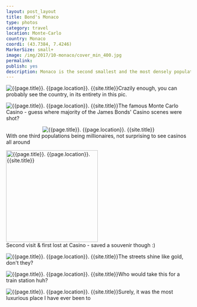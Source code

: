 ```yaml
---
layout: post_layout
title: Bond's Monaco
type: photos
category: travel
location: Monte-Carlo
country: Monaco
coordi: (43.7384, 7.4246)
MarkerSize: small+
image: /img/2017/10-monaco/cover_min_400.jpg
permalink:
publish: yes
description: Monaco is the second smallest and the most densely populated country in the world with over a third of its population being millionaires. Even after multiple land reclamation projects its just over 2km square - the funny part being it's just over 5 times of my otherwise considered tiny college campus. <br>PS- We walked the country's width on foot in less than half an hour.
---
```

<!-- http://compressjpeg.com -->
<!-- http://compressimage.toolur.com/ 1024, 400-->
<p class="center"><img src="{{site.baseurl}}/img/2017/10-monaco/cover_min.jpg" alt="{{page.title}}. {{page.location}}. {{site.title}}" title="{{page.title}}">Crazily enough, you can probably see the country, in its entirety in this pic.</p>

<p class="center"><img src="{{site.baseurl}}/img/2017/10-monaco/1_min.jpg" alt="{{page.title}}. {{page.location}}. {{site.title}}" title="{{page.title}}">The famous Monte Carlo Casino - guess where majority of the James Bonds' Casino scenes were shot?</p>

<p class="center"><center><img src="{{site.baseurl}}/img/2017/10-monaco/2_min.jpg" alt="{{page.title}}. {{page.location}}. {{site.title}}" title="{{page.title}}"></center>With one third populations being millionaires, not surprising to see casinos all around</p>

<p class="center"><img src="{{site.baseurl}}/img/2017/10-monaco/3_0_min.jpg" alt="{{page.title}}. {{page.location}}. {{site.title}}" title="{{page.title}}" style="width: 250px;"><br><span>Second visit &amp; first lost at Casino - saved a souvenir though :)</span></p>

<p class="center"><img src="{{site.baseurl}}/img/2017/10-monaco/3_min.jpg" alt="{{page.title}}. {{page.location}}. {{site.title}}" title="{{page.title}}">The streets shine like gold, don't they?</p>

<p class="center"><img src="{{site.baseurl}}/img/2017/10-monaco/4_min.jpg" alt="{{page.title}}. {{page.location}}. {{site.title}}" title="{{page.title}}">Who would take this for a train station huh?</p>

<p class="center"><img src="{{site.baseurl}}/img/2017/10-monaco/5_min.jpg" alt="{{page.title}}. {{page.location}}. {{site.title}}" title="{{page.title}}">Surely, it was the most luxurious place I have ever been to</p>